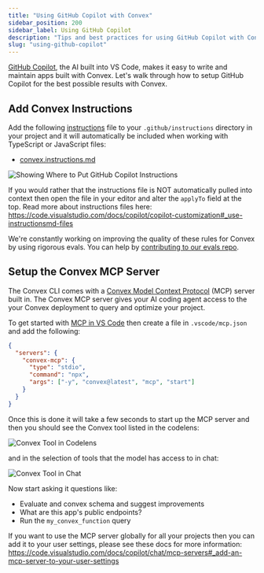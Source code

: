 ```yaml
---
title: "Using GitHub Copilot with Convex"
sidebar_position: 200
sidebar_label: Using GitHub Copilot
description: "Tips and best practices for using GitHub Copilot with Convex"
slug: "using-github-copilot"
---
```


[GitHub Copilot](https://github.com/features/copilot), the AI built into VS
Code, makes it easy to write and maintain apps built with Convex. Let's walk
through how to setup GitHub Copilot for the best possible results with Convex.

## Add Convex Instructions

Add the following
[instructions](https://code.visualstudio.com/docs/copilot/copilot-customization#_instruction-files)
file to your `.github/instructions` directory in your project and it will
automatically be included when working with TypeScript or JavaScript files:

- [convex.instructions.md](https://convex.link/convex_github_copilot_instructions)

![Showing Where to Put GitHub Copilot Instructions](/img/showing-where-to-put-convex-instructions.png)

If you would rather that the instructions file is NOT automatically pulled into
context then open the file in your editor and alter the `applyTo` field at the
top. Read more about instructions files here:
https://code.visualstudio.com/docs/copilot/copilot-customization#_use-instructionsmd-files

We're constantly working on improving the quality of these rules for Convex by
using rigorous evals. You can help by
[contributing to our evals repo](https://github.com/get-convex/convex-evals).

## Setup the Convex MCP Server

The Convex CLI comes with a
[Convex Model Context Protocol](/ai/convex-mcp-server.mdx) (MCP) server built
in. The Convex MCP server gives your AI coding agent access to the your Convex
deployment to query and optimize your project.

To get started with
[MCP in VS Code](https://code.visualstudio.com/docs/copilot/chat/mcp-servers)
then create a file in `.vscode/mcp.json` and add the following:

```json
{
  "servers": {
    "convex-mcp": {
      "type": "stdio",
      "command": "npx",
      "args": ["-y", "convex@latest", "mcp", "start"]
    }
  }
}
```

Once this is done it will take a few seconds to start up the MCP server and then
you should see the Convex tool listed in the codelens:

![Convex Tool in Codelens](/img/convex-tool-in-codelens.png)

and in the selection of tools that the model has access to in chat:

![Convex Tool in Chat](/img/convex-tools-in-chat.png)

Now start asking it questions like:

- Evaluate and convex schema and suggest improvements
- What are this app's public endpoints?
- Run the `my_convex_function` query

If you want to use the MCP server globally for all your projects then you can
add it to your user settings, please see these docs for more information:
https://code.visualstudio.com/docs/copilot/chat/mcp-servers#_add-an-mcp-server-to-your-user-settings
